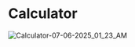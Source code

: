 ﻿# Calculator
![Calculator-07-06-2025_01_23_AM](https://github.com/user-attachments/assets/88250989-a72f-429a-b9d0-7b43e287ac74)
